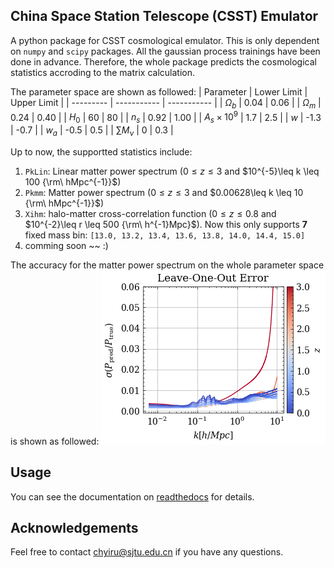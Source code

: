 ## China Space Station Telescope (CSST) Emulator

A python package for CSST cosmological emulator.
This is only dependent on `numpy` and `scipy` packages.
All the gaussian process trainings have been done in advance.
Therefore, the whole package predicts the cosmological statistics accroding to the matrix calculation.

The parameter space are shown as followed:
| Parameter | Lower Limit | Upper Limit |
| --------- | ----------- | ----------- |
| $\Omega_b$          | 0.04  | 0.06    |
| $\Omega_m$          | 0.24  | 0.40    |
| $H_0$               | 60    | 80      |
| $n_s$               | 0.92  | 1.00    |
| $A_s\times 10^{9}$  | 1.7   | 2.5     |
| $w$                 | -1.3  | -0.7    |
| $w_a$               | -0.5  | 0.5     |
| $\sum M_{\nu}$      | 0     | 0.3     |

Up to now, the supportted statistics include:
1. `PkLin`: Linear matter power spectrum ($0\leq z \leq3$ and $10^{-5}\leq k \leq 100 {\rm\  hMpc^{-1}}$) 
2. `Pkmm`: Matter power spectrum ($0\leq z \leq3$ and $0.00628\leq k \leq 10 {\rm\  hMpc^{-1}}$)
3. `Xihm`: halo-matter cross-correlation function ($0\leq z \leq0.8$ and $10^{-2}\leq r \leq 500 {\rm\ h^{-1}Mpc}$). Now this only supports **7** fixed mass bin: `[13.0, 13.2, 13.4, 13.6, 13.8, 14.0, 14.4, 15.0]`
4. comming soon ~~ :)

The accuracy for the matter power spectrum on the whole parameter space is shown as followed:
![The leave-one-out error of non-linear power spectrum.](./test/pic/LeaveOneOutError-Bk-halofit-N129.png)

## Usage

You can see the documentation on [readthedocs](https://csst-emulator.readthedocs.io/en/latest) for details.


## Acknowledgements
Feel free to contact <chyiru@sjtu.edu.cn> if you have any questions.  
